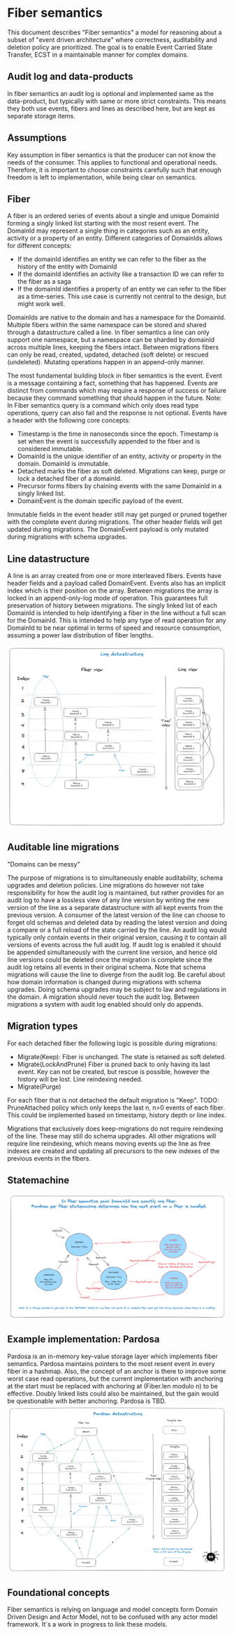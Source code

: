# Fiber semantics

This document describes "Fiber semantics" a model for reasoning about a subset of "event driven architecture" where correctness, auditability and deletion policy are prioritized. The goal is to enable Event Carried State Transfer, ECST in a maintainable manner for complex domains.

## Audit log and data-products
In fiber semantics an audit log is optional and implemented same as the data-product, but typically with same or more strict constraints. This means they both use events, fibers and lines as described here, but are kept as separate storage items. 

## Assumptions
Key assumption in fiber semantics is that the producer can not know the needs of the consumer. This applies to functional and operational needs. Therefore, it is important to choose constraints carefully such that enough freedom is left to implementation, while being clear on semantics.

## Fiber
A fiber is an ordered series of events about a single and unique DomainId forming a singly linked list starting with the most resent event. The DomainId may represent a single thing in categories such as an entity, activity or a property of an entity. Different categories of DomainIds allows for different concepts:
- If the domainId identifies an entity we can refer to the fiber as the history of the entity with DomainId
- If the domainId identifies an activity like a transaction ID we can refer to the fiber as a saga
- If the domainId identifies a property of an entity we can refer to the fiber as a time-series. This use case is currently not central to the design, but might work well.

DomainIds are native to the domain and has a namespace for the DomainId. Multiple fibers within the same namespace can be stored and shared through a datastructure called a line. In fiber semantics a line can only support one namespace, but a namespace can be sharded by domainId across multiple lines, keeping the fibers intact. Between migrations fibers can only be read, created, updated, detached (soft delete) or rescued (undeleted). Mutating operations happen in an append-only manner.

The most fundamental building block in fiber semantics is the event. Event is a message containing a fact, something that has happened. Events are distinct from commands which may require a response of success or failure because they command something that should happen in the future. Note: In Fiber semantics query is a command which only does read type operations, query can also fail and the response is not optional. Events have a header with the following core concepts:

- Timestamp is the time in nanoseconds since the epoch. Timestamp is set when the event is successfully appended to the fiber and is considered immutable.
- DomainId is the unique identifier of an entity, activity or property in the domain. DomainId is immutable. 
- Detached marks the fiber as soft deleted. Migrations can keep, purge or lock a detached fiber of a domainId.
- Precursor forms fibers by chaining events with the same DomainId in a singly linked list.
- DomainEvent is the domain specific payload of the event.

Immutable fields in the event header still may get purged or pruned together with the complete event during migrations. The other header fields will get updated during migrations. The DomainEvent payload is only mutated during migrations with schema upgrades.

## Line datastructure

A line is an array created from one or more interleaved fibers. Events have header fields and a payload called DomainEvent. Events also has an implicit index which is their position on the array. Between migrations the array is locked in an append-only-log mode of operation. This guarantees full preservation of history between migrations. The singly linked list of each DomainId is intended to help identifying a fiber in the line without a full scan for the DomainId. This is intended to help any type of read operation for any DomainId to be near optimal in terms of speed and resource consumption, assuming a power law distribution of fiber lengths.

![LineDatastructure.png](Images%2FLineDatastructure.png)

## Auditable line migrations

"Domains can be messy"

The purpose of migrations is to simultaneously enable auditability, schema upgrades and deletion policies. Line migrations do however not take responsibility for how the audit log is maintained, but rather provides for an audit log to have a lossless view of any line version by writing the new version of the line as a separate datastructure with all kept events from the previous version. A consumer of the latest version of the line can choose to forget old schemas and deleted data by reading the latest version and doing a compare or a full reload of the state carried by the line. An audit log would typically only contain events in their original version, causing it to contain all versions of events across the full audit log. If audit log is enabled it should be appended simultaneously with the current line version, and hence old line versions could be deleted once the migration is complete since the audit log retains all events in their original schema. Note that schema migrations will cause the line to diverge from the audit log. Be careful about how domain information is changed during migrations with schema upgrades. Doing schema upgrades may be subject to law and regulations in the domain. A migration should never touch the audit log. Between migrations a system with audit log enabled should only do appends.

## Migration types
For each detached fiber the following logic is possible during migrations:
- Migrate(Keep): Fiber is unchanged. The state is retained as soft deleted. 
- Migrate(LockAndPrune) Fiber is pruned back to only having its last event. Key can not be created, but rescue is possible, however the history will be lost. Line reindexing needed.
- Migrate(Purge)

For each fiber that is not detached the default migration is "Keep". TODO: PruneAttached policy which only keeps the last n, n>0 events of each fiber. This could be implemented based on timestamp, history depth or line index.

Migrations that exclusively does keep-migrations do not require reindexing of the line. These may still do schema upgrades. All other migrations will require line reindexing, which means moving events up the line as free indexes are created and updating all precursors to the new indexes of the previous events in the fibers.

## Statemachine

![Statemachine.png](Images%2FStatemachine.png)

## Example implementation: Pardosa

Pardosa is an in-memory key-value storage layer which implements fiber semantics. Pardosa maintains pointers to the most resent event in every fiber in a hashmap. Also, the concept of an anchor is there to improve some worst case read operations, but the current implementation with anchoring at the start must be replaced with anchoring at (Fiber.len modulo n) to be effective. Doubly linked lists could also be maintained, but the gain would be questionable with better anchoring. Pardosa is TBD.
![PardosaExample.png](Images%2FPardosaExample.png)

## Foundational concepts
Fiber semantics is relying on language and model concepts form Domain Driven Design and Actor Model, not to be confused with any actor model framework. It´s a work in progress to link these models.